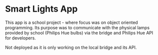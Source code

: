 # Smart Lights App

This app is a school project - where focus was on object oriented programming. Its purpose was to communicate with the physical lamps provided by school (Philips Hue bulbs) via the bridge and Philips Hue API for developers.

Not deployed as it is only working on the local bridge and its API.
